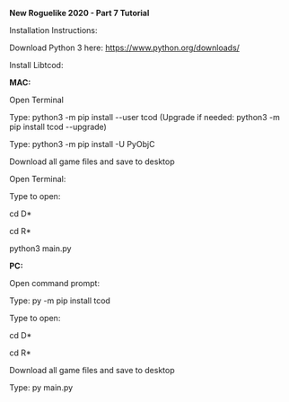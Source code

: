**New Roguelike 2020 - Part 7 Tutorial**

Installation Instructions:

Download Python 3 here: https://www.python.org/downloads/

Install Libtcod:

**MAC:**

Open Terminal

Type: python3 -m pip install --user tcod
(Upgrade if needed: python3 -m pip install tcod --upgrade)

Type: python3 -m pip install -U PyObjC

Download all game files and save to desktop

Open Terminal:

Type to open:

cd D*

cd R*

python3 main.py


**PC:**

Open command prompt:

Type: py -m pip install tcod

Type to open:

cd D*

cd R*

Download all game files and save to desktop

Type: py main.py

